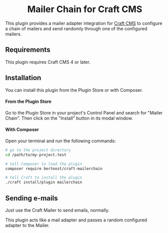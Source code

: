 <h1 align="center">Mailer Chain for Craft CMS</h1>

This plugin provides a mailer adapter integration for [Craft CMS](https://craftcms.com/) to configure a chain 
of mailers and send randomly through one of the configured mailers.

## Requirements

This plugin requires Craft CMS 4 or later.

## Installation

You can install this plugin from the Plugin Store or with Composer.

#### From the Plugin Store

Go to the Plugin Store in your project's Control Panel and search for "Mailer Chain". Then click on the "Install" 
button in its modal window.

#### With Composer

Open your terminal and run the following commands:

```bash
# go to the project directory
cd /path/to/my-project.test

# tell Composer to load the plugin
composer require bertoost/craft-mailerchain

# tell Craft to install the plugin
./craft install/plugin mailerchain
```

## Sending e-mails

Just use the Craft Mailer to send emails, normally.

This plugin acts like a mail adapter and passes a random configured adapter to the Mailer.